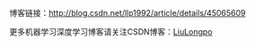 博客链接：http://blog.csdn.net/llp1992/article/details/45065609

更多机器学习深度学习博客请关注CSDN博客：[LiuLongpo](http://blog.csdn.net/llp1992)
